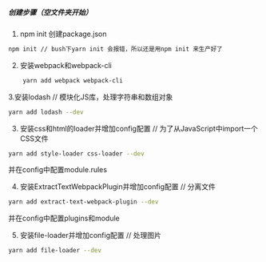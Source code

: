 ##### 创建步骤（空文件夹开始）

1. npm init 创建package.json
```sh
npm init // bush下yarn init 会报错，所以还是用npm init 来生产好了
```

2. 安装webpack和webpack-cli
```sh
    yarn add webpack webpack-cli
```

3.安装lodash // 模块化JS库，处理字符串和数组对象
```sh
yarn add lodash --dev
```

3. 安装css和html的loader并增加config配置 // 为了从JavaScript中import一个CSS文件
```sh
yarn add style-loader css-loader --dev
```
并在config中配置module.rules

4. 安装ExtractTextWebpackPlugin并增加config配置 // 分离文件
```sh
yarn add extract-text-webpack-plugin --dev
```
并在config中配置plugins和module

5. 安装file-loader并增加config配置 // 处理图片
```sh
yarn add file-loader --dev
```
